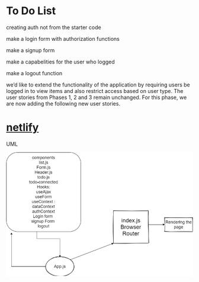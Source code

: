 # To Do List
creating auth not from the starter code 

make a login form with authorization functions 

make a signup form 

make a capabelities for the user who logged 

make a logout function

 we’d like to extend the functionality of the application by requiring users be logged in to view items and also restrict access based on user type. The user stories from Phases 1, 2 and 3 remain unchanged. For this phase, we are now adding the following new user stories.

# [netlify](https://ak94-finished.netlify.app/)


UML


![uml](./lab34.png)
